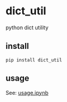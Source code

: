 # dict_util
python dict utility

## install

```
pip install dict_util
```

## usage

See: [usage.ipynb](https://github.com/katsudonik/dict_util/blob/main/usage.ipynb)

